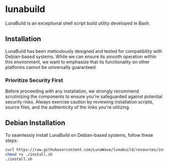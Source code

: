 # lunabuild
LunaBuild is an exceptional shell script build utility developed in Bash.

## Installation

LunaBuild has been meticulously designed and tested for compatibility with Debian-based systems. While we can ensure its smooth operation within this environment, we want to emphasize that its functionality on other platforms cannot be universally guaranteed.

### Prioritize Security First
Before proceeding with any installation, we strongly recommend scrutinizing the components to ensure you're safeguarded against potential security risks. Always exercise caution by reviewing installation scripts, source files, and the authenticity of the links you're utilizing.

## Debian Installation
To seamlessly install LunaBuild on Debian-based systems, follow these steps:

```bash
curl https://raw.githubusercontent.com/LunaWave/lunabuild/resources/install >> ./install.sh
chmod +x ./install.sh
./install.sh
```
